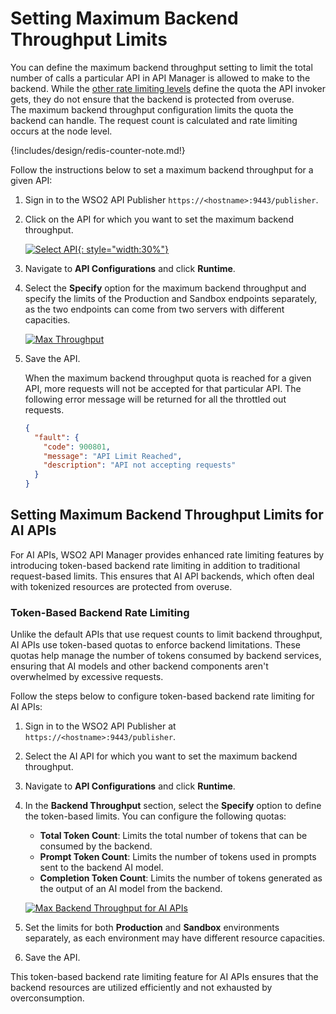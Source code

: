 # Setting Maximum Backend Throughput Limits

You can define the maximum backend throughput setting to limit the total number of calls a particular API in API Manager is allowed to make to the backend. While the [other rate limiting levels]({{base_path}}/design/rate-limiting/setting-throttling-limits) define the quota the API invoker gets, they do not ensure that the backend is protected from overuse. The maximum backend throughput configuration limits the quota the backend can handle. The request count is calculated and rate limiting occurs at the node level. 

{!includes/design/redis-counter-note.md!}

Follow the instructions below to set a maximum backend throughput for a given API:

1.  Sign in to the WSO2 API Publisher `https://<hostname>:9443/publisher`.

2.  Click on the API for which you want to set the maximum backend throughput.
    
    [![Select API]({{base_path}}/assets/img/learn/select-api-with-business-info.png){: style="width:30%"}]({{base_path}}/assets/img/learn/select-api-with-business-info.png)
    
3.  Navigate to **API Configurations** and click **Runtime**.

4.  Select the **Specify** option for the maximum backend throughput and specify the limits of the Production and Sandbox endpoints separately, as the two endpoints can come from two servers with different capacities.

    [![Max Throughput]({{base_path}}/assets/img/learn/learn-throttling-maxtps.png)]({{base_path}}/assets/img/learn/learn-throttling-maxtps.png)
    
5.  Save the API.
    
     When the maximum backend throughput quota is reached for a given API, more requests will not be accepted for that particular API. The following error message will be returned for all the throttled out requests.

    ```json
    {
      "fault": {
        "code": 900801,
        "message": "API Limit Reached",
        "description": "API not accepting requests"
      }
    }
    ```  

## Setting Maximum Backend Throughput Limits for AI APIs

For AI APIs, WSO2 API Manager provides enhanced rate limiting features by introducing token-based backend rate limiting in addition to traditional request-based limits. This ensures that AI API backends, which often deal with tokenized resources are protected from overuse.

### Token-Based Backend Rate Limiting

Unlike the default APIs that use request counts to limit backend throughput, AI APIs use token-based quotas to enforce backend limitations. These quotas help manage the number of tokens consumed by backend services, ensuring that AI models and other backend components aren't overwhelmed by excessive requests.

Follow the steps below to configure token-based backend rate limiting for AI APIs:

1. Sign in to the WSO2 API Publisher at `https://<hostname>:9443/publisher`.

2. Select the AI API for which you want to set the maximum backend throughput.

3. Navigate to **API Configurations** and click **Runtime**.

4. In the **Backend Throughput** section, select the **Specify** option to define the token-based limits. You can configure the following quotas:
   - **Total Token Count**: Limits the total number of tokens that can be consumed by the backend.
   - **Prompt Token Count**: Limits the number of tokens used in prompts sent to the backend AI model.
   - **Completion Token Count**: Limits the number of tokens generated as the output of an AI model from the backend.

    [![Max Backend Throughput for AI APIs]({{base_path}}/assets/img/learn/learn-throttling-maxtps-tokens.png)]({{base_path}}/assets/img/learn/learn-throttling-maxtps-tokens.png)

5. Set the limits for both **Production** and **Sandbox** environments separately, as each environment may have different resource capacities.

6. Save the API.

This token-based backend rate limiting feature for AI APIs ensures that the backend resources are utilized efficiently and not exhausted by overconsumption.
